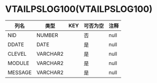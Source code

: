# VTAILPSLOG100(VTAILPSLOG100)
| 列名   | 类型   | KEY  | 可否为空 | 注释   |
| ---- | ---- | ---- | ---- | ---- |
|NID|NUMBER||否|null|
|DDATE|DATE||是|null|
|CLEVEL|VARCHAR2||是|null|
|MODULE|VARCHAR2||是|null|
|MESSAGE|VARCHAR2||是|null|
